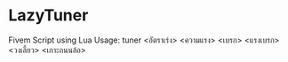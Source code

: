 # LazyTuner
Fivem Script using Lua
Usage:
tuner <อัตราเร่ง> <ความแรง> <เบรก> <แรงเบรก> <วงเลี้ยว> <เกาะถนนล้อ> <min> <max>

